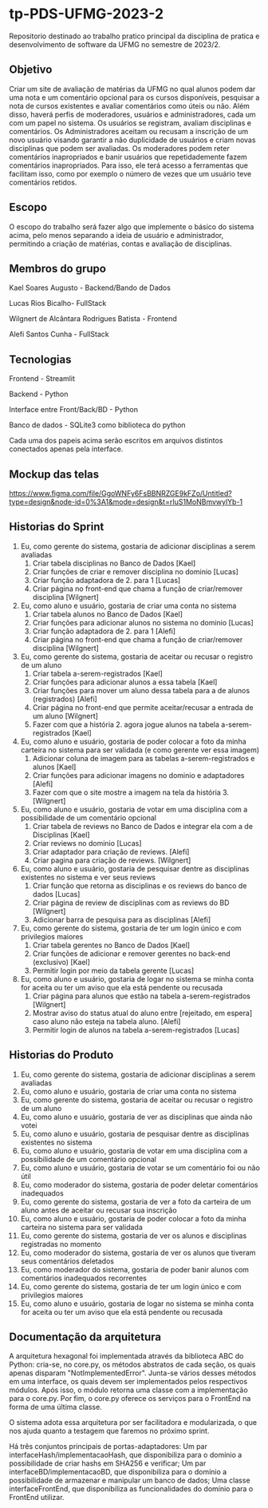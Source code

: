 # tp-PDS-UFMG-2023-2
Repositorio destinado ao trabalho pratico principal da disciplina de pratica e desenvolvimento de software da UFMG no semestre de 2023/2.

## Objetivo
Criar um site de avaliação de matérias da UFMG no qual alunos podem dar uma nota e um comentário opcional para os cursos disponíveis, pesquisar a nota de cursos existentes e avaliar comentários como úteis ou não. Além disso, haverá perfis de moderadores, usuários e administradores, cada um com um papel no sistema. Os usuários se registram, avaliam disciplinas e comentários. Os Administradores aceitam ou recusam a inscrição de um novo usuário visando garantir a não duplicidade de usuários e criam novas disciplinas que podem ser avaliadas. Os moderadores podem reter comentários inapropriados e banir usuários que repetidademente fazem comentários inapropriados. Para isso, ele terá acesso a ferramentas que facilitam isso, como por exemplo o número de vezes que um usuário teve comentários retidos.

## Escopo
O escopo do trabalho será fazer algo que implemente o básico do sistema acima, pelo menos separando a ideia de usuário e administrador, permitindo a criação de matérias, contas e avaliação de disciplinas.

## Membros do grupo
Kael Soares Augusto - Backend/Bando de Dados

Lucas Rios Bicalho- FullStack

Wilgnert de Alcântara Rodrigues Batista - Frontend

Alefi Santos Cunha - FullStack

## Tecnologias
Frontend - Streamlit

Backend - Python

Interface entre Front/Back/BD - Python

Banco de dados - SQLite3 como biblioteca do python

Cada uma dos papeis acima serão escritos em arquivos distintos conectados apenas pela interface.

## Mockup das telas
https://www.figma.com/file/GgoWNFy6FsBBNRZGE9kFZo/Untitled?type=design&node-id=0%3A1&mode=design&t=rIuS1MoNBmvwylYb-1
## Historias do Sprint
1. Eu, como gerente do sistema, gostaria de adicionar disciplinas a serem avaliadas
    1. Criar tabela disciplinas no Banco de Dados [Kael]
    2. Criar funções de criar e remover disciplina no dominio [Lucas]
    3. Criar função adaptadora de 2. para 1 [Lucas]
    4. Criar página no front-end que chama a função de criar/remover disciplina [Wilgnert]
2. Eu, como aluno e usuário, gostaria de criar uma conta no sistema
    1. Criar tabela alunos no Banco de Dados [Kael]
    2. Criar funções para adicionar alunos no sistema no dominio [Lucas]
    3. Criar função adaptadora de 2. para 1 [Alefi]
    4. Criar página no front-end que chama a função de criar/remover disciplina [Wilgnert]
3. Eu, como gerente do sistema, gostaria de aceitar ou recusar o registro de um aluno
    1. Criar tabela a-serem-registrados [Kael]
    2. Criar funções para adicionar alunos a essa tabela [Kael]
    3. Criar funções para mover um aluno dessa tabela para a de alunos (registrados) [Alefi]
    4. Criar página no front-end que permite aceitar/recusar a entrada de um aluno [Wilgnert]
    5. Fazer com que a história 2. agora jogue alunos na tabela a-serem-registrados [Kael]
4. Eu, como aluno e usuário, gostaria de poder colocar a foto da minha carteira no sistema para ser validada (e como gerente ver essa imagem)
    1. Adicionar coluna de imagem para as tabelas a-serem-registrados e alunos [Kael]
    2. Criar funções para adicionar imagens no dominio e adaptadores [Alefi]
    3. Fazer com que o site mostre a imagem na tela da história 3. [Wilgnert]
5. Eu, como aluno e usuário, gostaria de votar em uma disciplina com a possibilidade de um comentário opcional
    1. Criar tabela de reviews no Banco de Dados e integrar ela com a de Disciplinas [Kael]
    2. Criar reviews no dominio [Lucas]
    3. Criar adaptador para criação de reviews. [Alefi]
    4. Criar pagina para criação de reviews. [Wilgnert]
6. Eu, como aluno e usuário, gostaria de pesquisar dentre as disciplinas existentes no sistema e ver seus reviews
    1. Criar função que retorna as disciplinas e os reviews do banco de dados [Lucas]
    2. Criar página de review de disciplinas com as reviews do BD [Wilgnert]
    3. Adicionar barra de pesquisa para as disciplinas [Alefi]
7. Eu, como gerente do sistema, gostaria de ter um login único e com privilegios maiores
    1. Criar tabela gerentes no Banco de Dados [Kael]
    2. Criar funções de adicionar e remover gerentes no back-end (exclusivo) [Kael]
    3. Permitir login por meio da tabela gerente [Lucas]
8. Eu, como aluno e usuário, gostaria de logar no sistema se minha conta for aceita ou ter um aviso que ela está pendente ou recusada
    1. Criar página para alunos que estão na tabela a-serem-registrados [Wilgnert]
    2. Mostrar aviso do status atual do aluno entre [rejeitado, em espera] caso aluno não esteja na tabela aluno. [Alefi]
    3. Permitir login de alunos na tabela a-serem-registrados [Lucas]

## Historias do Produto
1. Eu, como gerente do sistema, gostaria de adicionar disciplinas a serem avaliadas
2. Eu, como aluno e usuário, gostaria de criar uma conta no sistema
3. Eu, como gerente do sistema, gostaria de aceitar ou recusar o registro de um aluno
4. Eu, como aluno e usuário, gostaria de ver as disciplinas que ainda não votei
5. Eu, como aluno e usuário, gostaria de pesquisar dentre as disciplinas existentes no sistema
6. Eu, como aluno e usuário, gostaria de votar em uma disciplina com a possibilidade de um comentário opcional
7. Eu, como aluno e usuário, gostaria de votar se um comentário foi ou não útil
8. Eu, como moderador do sistema, gostaria de poder deletar comentários inadequados
9. Eu, como gerente do sistema, gostaria de ver a foto da carteira de um aluno antes de aceitar ou recusar sua inscrição
10. Eu, como aluno e usuário, gostaria de poder colocar a foto da minha carteira no sistema para ser validada
11. Eu, como gerente do sistema, gostaria de ver os alunos e disciplinas registradas no momento
12. Eu, como moderador do sistema, gostaria de ver os alunos que tiveram seus comentários deletados
13. Eu, como moderador do sistema, gostaria de poder banir alunos com comentários inadequados recorrentes
14. Eu, como gerente do sistema, gostaria de ter um login único e com privilegios maiores
15. Eu, como aluno e usuário, gostaria de logar no sistema se minha conta for aceita ou ter um aviso que ela está pendente ou recusada

## Documentação da arquitetura

A arquitetura hexagonal foi implementada através da biblioteca ABC do Python: cria-se, no core.py, os métodos abstratos de cada seção, os quais apenas disparam "NotImplementedError". Junta-se vários desses métodos em uma interface, os quais devem ser implementados pelos respectivos módulos. Após isso, o módulo retorna uma classe com a implementação para o core.py. Por fim, o core.py oferece os serviços para o FrontEnd na forma de uma última classe.

O sistema adota essa arquitetura por ser facilitadora e modularizada, o que nos ajuda quanto a testagem que faremos no próximo sprint.

Há três conjuntos principais de portas-adaptadores:
Um par interfaceHash/implementacaoHash, que disponibiliza para o domínio a possibilidade de criar hashs em SHA256 e verificar;
Um par interfaceBD/implementacaoBD, que disponibiliza para o domínio a possibilidade de armazenar e manipular um banco de dados;
Uma classe interfaceFrontEnd, que disponibiliza as funcionalidades do domínio para o FrontEnd utilizar.
